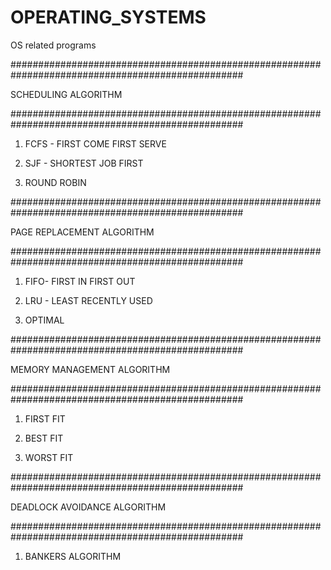 # OPERATING_SYSTEMS

OS related programs

##################################################################################################

SCHEDULING ALGORITHM

##################################################################################################

1. FCFS - FIRST COME FIRST SERVE 

2. SJF - SHORTEST JOB FIRST 

3. ROUND ROBIN 

##################################################################################################

PAGE REPLACEMENT ALGORITHM

##################################################################################################

1. FIFO- FIRST IN FIRST OUT

2. LRU - LEAST RECENTLY USED

3. OPTIMAL 

##################################################################################################

MEMORY MANAGEMENT ALGORITHM

##################################################################################################

1. FIRST FIT

2. BEST FIT

3. WORST FIT

##################################################################################################

DEADLOCK AVOIDANCE ALGORITHM

##################################################################################################

1. BANKERS ALGORITHM
